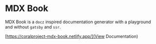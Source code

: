 # MDX Book

MDX Book is a `docz` inspired documentation generator with a playground and without `gatsby` and `ssr`.

[https://coralproject-mdx-book.netlify.app/](View Documentation)
